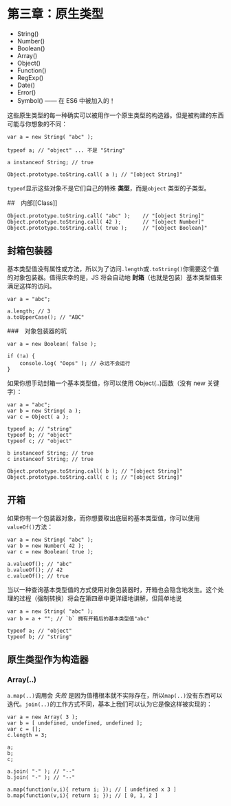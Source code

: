 # 第三章：原生类型

- String()
- Number()
- Boolean()
- Array()
- Object()
- Function()
- RegExp()
- Date()
- Error()
- Symbol() —— 在 ES6 中被加入的！

这些原生类型的每一种确实可以被用作一个原生类型的构造器。但是被构建的东西可能与你想象的不同：

```
var a = new String( "abc" );

typeof a; // "object" ... 不是 "String"

a instanceof String; // true

Object.prototype.toString.call( a ); // "[object String]"
```

`typeof`显示这些对象不是它们自己的特殊 **类型**，而是`object` 类型的子类型。

##　内部[[Class]]

```
Object.prototype.toString.call( "abc" );	// "[object String]"
Object.prototype.toString.call( 42 );		// "[object Number]"
Object.prototype.toString.call( true );		// "[object Boolean]"
```

## 封箱包装器

基本类型值没有属性或方法，所以为了访问`.length`或`.toString()`你需要这个值的对象包装器。值得庆幸的是，JS 将会自动地 **封箱**（也就是包装）基本类型值来满足这样的访问。

```
var a = "abc";

a.length; // 3
a.toUpperCase(); // "ABC"
```

###　对象包装器的坑

```
var a = new Boolean( false );

if (!a) {
	console.log( "Oops" ); // 永远不会运行
}
```

如果你想手动封箱一个基本类型值，你可以使用 Object(..)函数（没有 new 关键字）：

```
var a = "abc";
var b = new String( a );
var c = Object( a );

typeof a; // "string"
typeof b; // "object"
typeof c; // "object"

b instanceof String; // true
c instanceof String; // true

Object.prototype.toString.call( b ); // "[object String]"
Object.prototype.toString.call( c ); // "[object String]"
```

## 开箱

如果你有一个包装器对象，而你想要取出底层的基本类型值，你可以使用`valueOf()`方法：

```
var a = new String( "abc" );
var b = new Number( 42 );
var c = new Boolean( true );

a.valueOf(); // "abc"
b.valueOf(); // 42
c.valueOf(); // true
```

当以一种查询基本类型值的方式使用对象包装器时，开箱也会隐含地发生。这个处理的过程（强制转换）将会在第四章中更详细地讲解，但简单地说

```
var a = new String( "abc" );
var b = a + ""; // `b` 拥有开箱后的基本类型值"abc"

typeof a; // "object"
typeof b; // "string"
```

## 原生类型作为构造器

### Array(..)

`a.map(..)`调用会 _失败_ 是因为值槽根本就不实际存在，所以`map(..)`没有东西可以迭代。`join(..)`的工作方式不同，基本上我们可以认为它是像这样被实现的：

```
var a = new Array( 3 );
var b = [ undefined, undefined, undefined ];
var c = [];
c.length = 3;

a;
b;
c;

a.join( "-" ); // "--"
b.join( "-" ); // "--"

a.map(function(v,i){ return i; }); // [ undefined x 3 ]
b.map(function(v,i){ return i; }); // [ 0, 1, 2 ]

```
